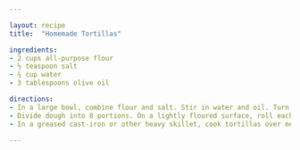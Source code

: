 ```yaml
---

layout: recipe
title:  "Homemade Tortillas"

ingredients:
- 2 cups all-purpose flour
- ½ teaspoon salt
- ¾ cup water
- 3 tablespoons olive oil

directions:
- In a large bowl, combine flour and salt. Stir in water and oil. Turn onto a floured surface; knead 10-12 times, adding a little flour or water if needed to achieve a smooth dough. Let rest for 10 minutes.
- Divide dough into 8 portions. On a lightly floured surface, roll each portion into a 7-in. circle.
- In a greased cast-iron or other heavy skillet, cook tortillas over medium heat until lightly browned, about 1 minute on each side. Serve warm.

---
```

